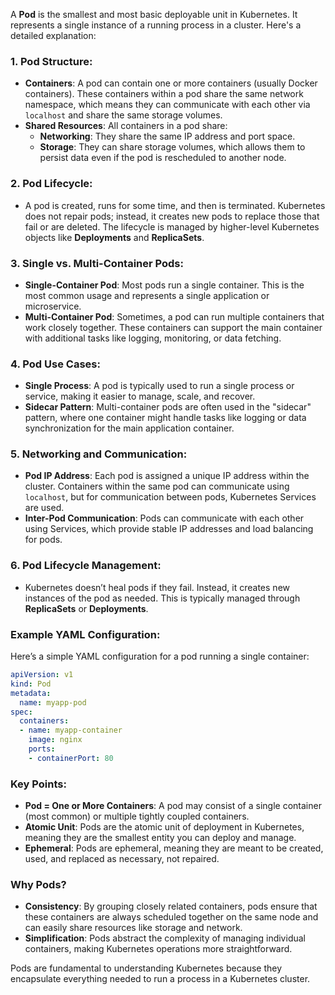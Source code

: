 A **Pod** is the smallest and most basic deployable unit in Kubernetes. It represents a single instance of a running process in a cluster. Here's a detailed explanation:

### **1. Pod Structure:**
- **Containers**: A pod can contain one or more containers (usually Docker containers). These containers within a pod share the same network namespace, which means they can communicate with each other via `localhost` and share the same storage volumes.
- **Shared Resources**: All containers in a pod share:
  - **Networking**: They share the same IP address and port space.
  - **Storage**: They can share storage volumes, which allows them to persist data even if the pod is rescheduled to another node.

### **2. Pod Lifecycle:**
- A pod is created, runs for some time, and then is terminated. Kubernetes does not repair pods; instead, it creates new pods to replace those that fail or are deleted. The lifecycle is managed by higher-level Kubernetes objects like **Deployments** and **ReplicaSets**.

### **3. Single vs. Multi-Container Pods:**
- **Single-Container Pod**: Most pods run a single container. This is the most common usage and represents a single application or microservice.
- **Multi-Container Pod**: Sometimes, a pod can run multiple containers that work closely together. These containers can support the main container with additional tasks like logging, monitoring, or data fetching.

### **4. Pod Use Cases:**
- **Single Process**: A pod is typically used to run a single process or service, making it easier to manage, scale, and recover.
- **Sidecar Pattern**: Multi-container pods are often used in the "sidecar" pattern, where one container might handle tasks like logging or data synchronization for the main application container.

### **5. Networking and Communication:**
- **Pod IP Address**: Each pod is assigned a unique IP address within the cluster. Containers within the same pod can communicate using `localhost`, but for communication between pods, Kubernetes Services are used.
- **Inter-Pod Communication**: Pods can communicate with each other using Services, which provide stable IP addresses and load balancing for pods.

### **6. Pod Lifecycle Management:**
- Kubernetes doesn’t heal pods if they fail. Instead, it creates new instances of the pod as needed. This is typically managed through **ReplicaSets** or **Deployments**.

### **Example YAML Configuration:**
Here’s a simple YAML configuration for a pod running a single container:

```yaml
apiVersion: v1
kind: Pod
metadata:
  name: myapp-pod
spec:
  containers:
  - name: myapp-container
    image: nginx
    ports:
    - containerPort: 80
```

### **Key Points:**
- **Pod = One or More Containers**: A pod may consist of a single container (most common) or multiple tightly coupled containers.
- **Atomic Unit**: Pods are the atomic unit of deployment in Kubernetes, meaning they are the smallest entity you can deploy and manage.
- **Ephemeral**: Pods are ephemeral, meaning they are meant to be created, used, and replaced as necessary, not repaired.

### **Why Pods?**
- **Consistency**: By grouping closely related containers, pods ensure that these containers are always scheduled together on the same node and can easily share resources like storage and network.
- **Simplification**: Pods abstract the complexity of managing individual containers, making Kubernetes operations more straightforward.

Pods are fundamental to understanding Kubernetes because they encapsulate everything needed to run a process in a Kubernetes cluster.